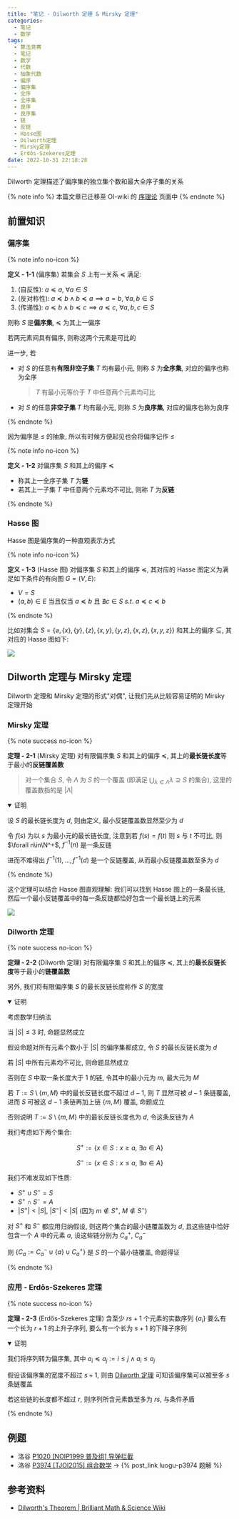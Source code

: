 ```yaml
---
title: "笔记 - Dilworth 定理 & Mirsky 定理"
categories:
  - 笔记
  - 数学
tags:
  - 算法竞赛
  - 笔记
  - 数学
  - 代数
  - 抽象代数
  - 偏序
  - 偏序集
  - 全序
  - 全序集
  - 良序
  - 良序集
  - 链
  - 反链
  - Hasse图
  - Dilworth定理
  - Mirsky定理
  - Erdős-Szekeres定理
date: 2022-10-31 22:18:28
---
```


Dilworth 定理描述了偏序集的独立集个数和最大全序子集的关系

{% note info %}
本篇文章已迁移至 OI-wiki 的 [序理论](https://oi-wiki.org/math/order-theory/) 页面中
{% endnote %}

<!-- more -->

## 前置知识

### 偏序集

{% note info no-icon %}

**<a id="def-1-1">定义 - 1-1</a>** (偏序集) 若集合 $S$ 上有一关系 $\preceq$ 满足:

1. (自反性): $a\preceq a$, $\forall a\in S$
1. (反对称性): $a\preceq b \land b\preceq a\implies a=b$, $\forall a,b\in S$
1. (传递性): $a\preceq b \land b\preceq c\implies a\preceq c$, $\forall a,b,c\in S$

则称 $S$ 是**偏序集**, $\preceq$ 为其上一偏序

若两元素间具有偏序, 则称这两个元素是可比的

进一步, 若

- 对 $S$ 的任意有**有限非空子集** $T$ 均有最小元, 则称 $S$ 为**全序集**, 对应的偏序也称为全序

  > $T$ 有最小元等价于 $T$ 中任意两个元素均可比

- 对 $S$ 的任意**非空子集** $T$ 均有最小元, 则称 $S$ 为**良序集**, 对应的偏序也称为良序

{% endnote %}

因为偏序是 $\leq$ 的抽象, 所以有时候方便起见也会将偏序记作 $\leq$

{% note info no-icon %}

**<a id="def-1-2">定义 - 1-2</a>** 对偏序集 $S$ 和其上的偏序 $\preceq$

- 称其上一全序子集 $T$ 为**链**
- 若其上一子集 $T$ 中任意两个元素均不可比, 则称 $T$ 为**反链**

{% endnote %}

### Hasse 图

Hasse 图是偏序集的一种直观表示方式

{% note info no-icon %}

**<a id="def-1-3">定义 - 1-3</a>** (Hasse 图) 对偏序集 $S$ 和其上的偏序 $\preceq$, 其对应的 Hasse 图定义为满足如下条件的有向图 $G=(V,E)$:

- $V=S$
- $(a,b)\in E$ 当且仅当 $a\preceq b$ 且 $\nexists c\in S~s.t.~a\preceq c\preceq b$

{% endnote %}

比如对集合 $S=\{\varnothing,\{x\},\{y\},\{z\},\{x,y\},\{y,z\},\{x,z\},\{x,y,z\}\}$ 和其上的偏序 $\subseteq$, 其对应的 Hasse 图如下:

![](hasse.svg)

## Dilworth 定理与 Mirsky 定理

Dilworth 定理和 Mirsky 定理的形式"对偶", 让我们先从比较容易证明的 Mirsky 定理开始

### Mirsky 定理

{% note success no-icon %}

**<a id="th-2-1">定理 - 2-1</a>** (Mirsky 定理) 对有限偏序集 $S$ 和其上的偏序 $\preceq$, 其上的**最长链长度**等于最小的**反链覆盖数**

> 对一个集合 $S$, 令 $\Lambda$ 为 $S$ 的一个覆盖 (即满足 $\bigcup_{\lambda\in\Lambda}\lambda\supseteq S$ 的集合), 这里的覆盖数指的是 $|\Lambda|$

<details open>
<summary>证明</summary>

设 $S$ 的最长链长度为 $d$, 则由定义, 最小反链覆盖数显然至少为 $d$

令 $f(s)$ 为以 $s$ 为最小元的最长链长度, 注意到若 $f(s)=f(t)$ 则 $s$ 与 $t$ 不可比, 则 $\forall n\in\N^+$, $f^{-1}(n)$ 是一条反链

进而不难得出 $f^{-1}(1),\dots,f^{-1}(d)$ 是一个反链覆盖, 从而最小反链覆盖数至多为 $d$

</details>

{% endnote %}

这个定理可以结合 Hasse 图直观理解: 我们可以找到 Hasse 图上的一条最长链, 然后一个最小反链覆盖中的每一条反链都恰好包含一个最长链上的元素

![](mirsky.svg)

### Dilworth 定理

{% note success no-icon %}

**<a id="th-2-2">定理 - 2-2</a>** (Dilworth 定理) 对有限偏序集 $S$ 和其上的偏序 $\preceq$, 其上的**最长反链长度**等于最小的**链覆盖数**

另外, 我们将有限偏序集 $S$ 的最长反链长度称作 $S$ 的宽度

<details open>
<summary>证明</summary>

考虑数学归纳法

当 $|S|\leq 3$ 时, 命题显然成立

假设命题对所有元素个数小于 $|S|$ 的偏序集都成立, 令 $S$ 的最长反链长度为 $d$

若 $|S|$ 中所有元素均不可比, 则命题显然成立

否则在 $S$ 中取一条长度大于 1 的链, 令其中的最小元为 $m$, 最大元为 $M$

若 $T:=S\setminus\{m,M\}$ 中的最长反链长度不超过 $d-1$, 则 $T$ 显然可被 $d-1$ 条链覆盖, 进而 $S$ 可被这 $d-1$ 条链再加上链 $\{m,M\}$ 覆盖, 命题成立

否则说明 $T:=S\setminus\{m,M\}$ 中的最长反链长度也为 $d$, 令这条反链为 $A$

我们考虑如下两个集合:

$$
S^+:=\{x\in S:x\geq a,~\exists a\in A\}
$$

$$
S^-:=\{x\in S:x\leq a,~\exists a\in A\}
$$

我们不难发现如下性质:

- $S^+\cup S^-=S$
- $S^+\cap S^-=A$
- $|S^+|<|S|$, $|S^-|<|S|$ (因为 $m\notin S^+$, $M\notin S^-$)

对 $S^+$ 和 $S^-$ 都应用归纳假设, 则这两个集合的最小链覆盖数为 $d$, 且这些链中恰好包含一个 $A$ 中的元素 $a$, 设这些链分别为 $C_a^+$, $C_a^-$

则 $\{C_a:=C_a^-\cup\{a\}\cup C_a^+\}$ 是 $S$ 的一个最小链覆盖, 命题得证

</details>

{% endnote %}

### 应用 - Erdős-Szekeres 定理

{% note success no-icon %}

**<a id="th-2-3">定理 - 2-3</a>** (Erdős-Szekeres 定理) 含至少 $rs+1$ 个元素的实数序列 $\{a_i\}$ 要么有一个长为 $r+1$ 的上升子序列, 要么有一个长为 $s+1$ 的下降子序列

<details open>
<summary>证明</summary>

我们将序列转为偏序集, 其中 $a_i\preceq a_j:=i\leq j\land a_i\leq a_j$

假设该偏序集的宽度不超过 $s+1$, 则由 <a href="#th-2-2">Dilworth 定理</a> 可知该偏序集可以被至多 $s$ 条链覆盖

若这些链的长度都不超过 $r$, 则序列所含元素数至多为 $rs$, 与条件矛盾

</details>

{% endnote %}

## 例题

- 洛谷 [P1020 [NOIP1999 普及组] 导弹拦截](https://www.luogu.com.cn/problem/P1020)
- 洛谷 [P3974 [TJOI2015] 组合数学](https://www.luogu.com.cn/problem/P3974) -> {% post_link luogu-p3974 题解 %}

## 参考资料

- [Dilworth's Theorem | Brilliant Math & Science Wiki](https://brilliant.org/wiki/dilworths-theorem/)
